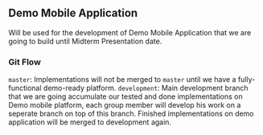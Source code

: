 ## Demo Mobile Application 
Will be used for the development of Demo Mobile Application that we are going to build until Midterm Presentation date.

### Git Flow
`master`: Implementations will not be merged to `master` until we have a fully-functional demo-ready platform.
`development`: Main development branch that we are going accumulate our tested and done implementations on Demo mobile platform, each group member will develop his work on a seperate branch on top of this branch. Finished implementations on demo application will be merged to development again.
